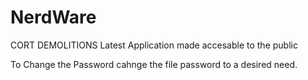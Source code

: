 # NerdWare
CORT DEMOLITIONS Latest Application made accesable to the public

To Change the Password cahnge the file password to a desired need.

